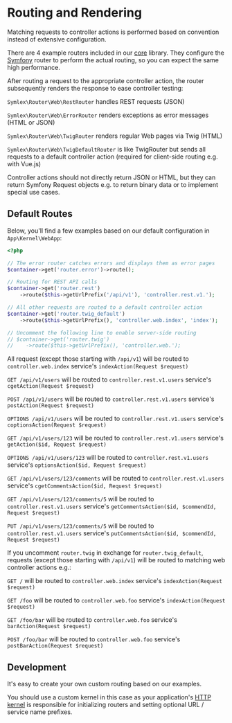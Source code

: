 # Routing and Rendering #

Matching requests to controller actions is performed based on convention instead of extensive configuration.

There are 4 example routers included in our [core](../core/routers.md) library. They configure the [Symfony](https://symfony.com/doc/current/components/routing.html) router to perform the actual routing, so you can expect the same high performance.

After routing a request to the appropriate controller action, the router subsequently renders the response to ease controller testing:

`Symlex\Router\Web\RestRouter` handles REST requests (JSON)

`Symlex\Router\Web\ErrorRouter` renders exceptions as error messages (HTML or JSON)

`Symlex\Router\Web\TwigRouter` renders regular Web pages via Twig (HTML)

`Symlex\Router\Web\TwigDefaultRouter` is like TwigRouter but sends all requests to a default controller action (required for client-side routing e.g. with Vue.js)

Controller actions should not directly return JSON or HTML, but they can return Symfony Request objects
e.g. to return binary data or to implement special use cases.

## Default Routes ##

Below, you'll find a few examples based on our default configuration in `App\Kernel\WebApp`:

```php
<?php

// The error router catches errors and displays them as error pages
$container->get('router.error')->route();

// Routing for REST API calls
$container->get('router.rest')
    ->route($this->getUrlPrefix('/api/v1'), 'controller.rest.v1.');

// All other requests are routed to a default controller action
$container->get('router.twig_default')
    ->route($this->getUrlPrefix(), 'controller.web.index', 'index');

// Uncomment the following line to enable server-side routing
// $container->get('router.twig')
//    ->route($this->getUrlPrefix(), 'controller.web.');
```
 
All request (except those starting with `/api/v1`) will be routed to `controller.web.index` service's `indexAction(Request $request)`

`GET /api/v1/users` will be routed to `controller.rest.v1.users` service's `cgetAction(Request $request)`

`POST /api/v1/users` will be routed to `controller.rest.v1.users` service's `postAction(Request $request)`

`OPTIONS /api/v1/users` will be routed to `controller.rest.v1.users` service's `coptionsAction(Request $request)`

`GET /api/v1/users/123` will be routed to `controller.rest.v1.users` service's `getAction($id, Request $request)`

`OPTIONS /api/v1/users/123` will be routed to `controller.rest.v1.users` service's `optionsAction($id, Request $request)`

`GET /api/v1/users/123/comments` will be routed to `controller.rest.v1.users` service's `cgetCommentsAction($id, Request $request)`

`GET /api/v1/users/123/comments/5` will be routed to `controller.rest.v1.users` service's `getCommentsAction($id, $commendId, Request $request)`

`PUT /api/v1/users/123/comments/5` will be routed to `controller.rest.v1.users` service's `putCommentsAction($id, $commendId, Request $request)`

If you uncomment `router.twig` in exchange for `router.twig_default`, requests (except those starting with `/api/v1`) 
will be routed to matching web controller actions e.g.:
 
`GET /` will be routed to `controller.web.index` service's `indexAction(Request $request)`

`GET /foo` will be routed to `controller.web.foo` service's `indexAction(Request $request)`

`GET /foo/bar` will be routed to `controller.web.foo` service's `barAction(Request $request)`

`POST /foo/bar` will be routed to `controller.web.foo` service's `postBarAction(Request $request)`


## Development ##

It's easy to create your own custom routing based on our examples.

You should use a custom kernel in this case as your application's [HTTP kernel](https://github.com/symlex/symlex/blob/master/src/Kernel/WebApp.php)
is responsible for initializing routers and setting optional URL / service name prefixes.